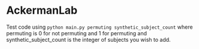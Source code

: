 # AckermanLab

Test code using `python main.py permuting synthetic_subject_count` where permuting is 0 for not permuting and 1 for permuting and synthetic_subject_count is the integer of subjects you wish to add.
